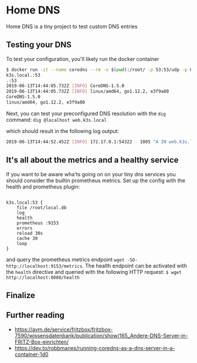 # Home DNS

Home DNS is a tiny project to test custom DNS entries

## Testing your DNS

To test your configuration, you'll likely run the docker container

```bash
$ docker run -it --name coredns --rm -v $(pwd):/root/ -p 53:53/udp -p 8080:8080 -p 9153:9153 coredns/coredns -conf /root/Corefile
k3s.local.:53
.:53
2019-06-13T14:44:05.732Z [INFO] CoreDNS-1.5.0
2019-06-13T14:44:05.732Z [INFO] linux/amd64, go1.12.2, e3f9a80
CoreDNS-1.5.0
linux/amd64, go1.12.2, e3f9a80
```
Next, you can test your preconfigured DNS resolution with the `dig` command:
`dig @localhost web.k3s.local`

which should result in the following log output: 

```bash
2019-06-13T14:44:52.452Z [INFO] 172.17.0.1:54322 - 1005 "A IN web.k3s.local. udp 54 false 4096" NOERROR qr,aa,rd 60 0.0001037s
```

## It's all about the metrics and a healthy service

If you want to be aware wha'ts going on on your tiny dns services you should consider the builtin prometheus metrics. Set up the config with the health and prometheus plugin: 

```config

k3s.local:53 {
    file /root/local.db
    log
    health
    prometheus :9153
    errors
    reload 30s
    cache 30
    loop
}
```
and query the prometheus metrics endpoint `wget -SO- http://localhost:9153/metrics`. The health endpoint can be activated with the `health` directive and queried with the following HTTP request: `$ wget http://localhost:8080/health`

## Finalize

## Further reading
- https://avm.de/service/fritzbox/fritzbox-7590/wissensdatenbank/publication/show/165_Andere-DNS-Server-in-FRITZ-Box-einrichten/
- https://dev.to/robbmanes/running-coredns-as-a-dns-server-in-a-container-1d0